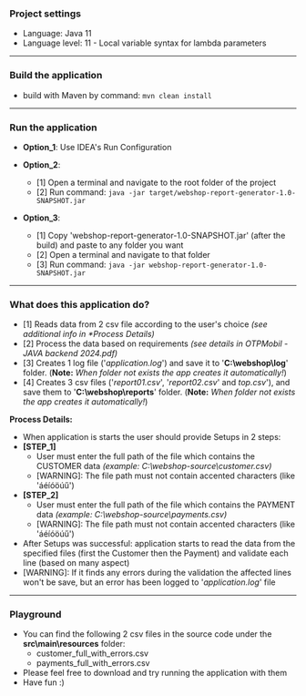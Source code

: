 <h3>Project settings </h3>

- Language: Java 11
- Language level: 11 - Local variable syntax for lambda parameters

---
<h3>Build the application </h3>

- build with Maven by command: `mvn clean install`


---
<h3>Run the application </h3>

- __Option_1__: Use IDEA's Run Configuration


- __Option_2__: 
  - [1] Open a terminal and navigate to the root folder of the project
  - [2] Run command: `java -jar target/webshop-report-generator-1.0-SNAPSHOT.jar`


- __Option_3__:
  - [1] Copy 'webshop-report-generator-1.0-SNAPSHOT.jar' (after the build) and paste to any folder you want  
  - [2] Open a terminal and navigate to that folder
  - [3] Run command: `java -jar webshop-report-generator-1.0-SNAPSHOT.jar`


---
<h3>What does this application do?</h3>

- [1] Reads data from 2 csv file according to the user's choice _(see additional info in *Process Details)_
- [2] Process the data based on requirements _(see details in OTPMobil - JAVA backend 2024.pdf)_
- [3] Creates 1 log file ('_application.log_') and save it to '__C:\webshop\log__' folder. (__Note:__ _When folder not exists the app creates it automatically!_) 
- [4] Creates 3 csv files ('_report01.csv_', '_report02.csv_' and _top.csv_'), and save them to '__C:\webshop\reports__' folder. (__Note:__ _When folder not exists the app creates it automatically!_)


__Process Details:__
- When application is starts the user should provide Setups in 2 steps:
- __[STEP_1]__
  -  User must enter the full path of the file which contains the CUSTOMER data _(example: C:\webshop-source\customer.csv)_
  - [WARNING]: The file path must not contain accented characters (like 'áéíóöúű')
- __[STEP_2]__
  -  User must enter the full path of the file which contains the PAYMENT data _(example: C:\webshop-source\payments.csv)_
  - [WARNING]: The file path must not contain accented characters (like 'áéíóöúű')
- After Setups was successful: application starts to read the data from the specified files (first the Customer then the Payment) 
  and validate each line (based on many aspect)
- [WARNING]: If it finds any errors during the validation the affected lines won't be save, but an error has been logged to '_application.log_' file

---
<h3>Playground</h3>


- You can find the following 2 csv files in the source code under the __src\main\resources__ folder:
  - customer_full_with_errors.csv
  - payments_full_with_errors.csv
- Please feel free to download and try running the application with them
- Have fun :)
